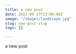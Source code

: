 ```yaml
---
title: a new post
date: 2022-09-27T23:00:00Z
image: "/images/landscape.jpg"
slug: new-post-slug
tags: []

---
```

a new post